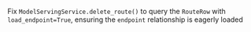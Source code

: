 Fix `ModelServingService.delete_route()` to query the `RouteRow` with `load_endpoint=True`, ensuring the `endpoint` relationship is eagerly loaded
